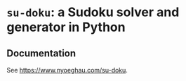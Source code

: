 # `su-doku`: a Sudoku solver and generator in Python

## Documentation

See <https://www.nyoeghau.com/su-doku>.
